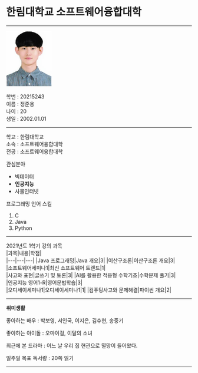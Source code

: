 # 한림대학교 소프트웨어융합대학
---
<img src = jjy.png height = 150 widht = 150>

학번 : 20215243   
이름 : 정준용   
나이 : 20   
생일 : 2002.01.01

---

학교 : 한림대학교   
소속 : 소프트웨어융합대학   
전공 : 소프트웨어융합대학

관심분야   
* 빅데이터
* **인공지능**
* 사물인터넷

프로그래밍 언어 스킬
1. C
2. Java
3. Python

---------------------------

2021년도 1학기 강의 과목   
|과목|내용|학점|   
|---|---|---|
|Java 프로그래밍|Java 개요|3|
|이산구조론|이산구조론 개요|3|   
|소프트웨어세미나1|최신 소프트웨어 트렌드|1|   
|사고와 표현|글쓰기 및 토론|3|
|AI를 활용한 적응형 수학기초|수학문제 풀기|3|   
|인공지능 영어1-R|영어문법학습|3|   
|오디세이세미나1|오디세이세미나1|1|
|컴퓨팅사고와 문제해결|파이썬 개요|2|   

---

**취미생활**   

좋아하는 배우 : 박보영, 서인국, 이지은, 김수현, 송중기   

좋아하는 아이돌 : 오마이걸, 이달의 소녀   

최근에 본 드라마 : 어느 날 우리 집 현관으로 멸망이 들어왔다.   

일주일 목표 독서량 : 20쪽 읽기   

---


